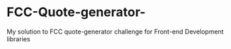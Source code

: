 # FCC-Quote-generator-
My solution to FCC quote-generator challenge for Front-end Development libraries
